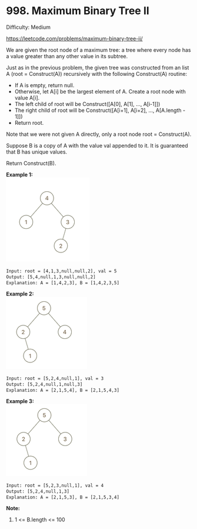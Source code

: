 # 998. Maximum Binary Tree II

Difficulty: Medium

https://leetcode.com/problems/maximum-binary-tree-ii/

We are given the root node of a maximum tree: a tree where every node has a value greater than any other value in its subtree.

Just as in the previous problem, the given tree was constructed from an list A (root = Construct(A)) recursively with the following Construct(A) routine:

* If A is empty, return null.
* Otherwise, let A[i] be the largest element of A.  Create a root node with value A[i].
* The left child of root will be Construct([A[0], A[1], ..., A[i-1]])
* The right child of root will be Construct([A[i+1], A[i+2], ..., A[A.length - 1]])
* Return root.

Note that we were not given A directly, only a root node root = Construct(A).

Suppose B is a copy of A with the value val appended to it.  It is guaranteed that B has unique values.

Return Construct(B).

**Example 1:**  
![ex1](maximum-binary-tree-1-1.png)
```
Input: root = [4,1,3,null,null,2], val = 5
Output: [5,4,null,1,3,null,null,2]
Explanation: A = [1,4,2,3], B = [1,4,2,3,5]
```

**Example 2:**  
![ex2](maximum-binary-tree-2-1.png)
```
Input: root = [5,2,4,null,1], val = 3
Output: [5,2,4,null,1,null,3]
Explanation: A = [2,1,5,4], B = [2,1,5,4,3]
```

**Example 3:**  
![ex3](maximum-binary-tree-3-1.png)
```
Input: root = [5,2,3,null,1], val = 4
Output: [5,2,4,null,1,3]
Explanation: A = [2,1,5,3], B = [2,1,5,3,4]
```

**Note:**

1. 1 <= B.length <= 100
